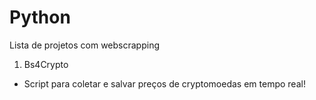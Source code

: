 # Python
Lista de projetos com webscrapping
1. Bs4Crypto
- Script para coletar e salvar preços de cryptomoedas em tempo real!
